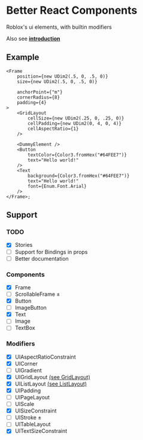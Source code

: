 # Better React Components

Roblox's ui elements, with builtin modifiers

Also see **[introduction](docs/1_Introduction.md)**

## Example

```tsx
<Frame
	position={new UDim2(.5, 0, .5, 0)}
	size={new UDim2(.5, 0, .5, 0)}

	anchorPoint={"m"}
	cornerRadius={8}
	padding={4}
>
	<GridLayout
		cellSize={new UDim2(.25, 0, .25, 0)}
		cellPadding={new UDim2(0, 4, 0, 4)}
		cellAspectRatio={1}
	/>

	<DummyElement />
	<Button
		textColor={Color3.fromHex("#64FEE7")}
		text="Hello world!"
	/>
	<Text
		background={Color3.fromHex("#64FEE7")}
		text="Hello world!"
		font={Enum.Font.Arial}
	/>
</Frame>;
```

## Support

### TODO
- [X] Stories
- [ ] Support for Bindings in props
- [ ] Better documentation

### Components

- [X] Frame
- [ ] ScrollableFrame ±
- [X] Button
- [ ] ImageButton
- [X] Text
- [ ] Image
- [ ] TextBox

### Modifiers

- [X] UIAspectRatioConstraint
- [X] UICorner
- [ ] UIGradient
- [X] UIGridLayout [(see GridLayout)](src/components/GridLayout.tsx)
- [X] UIListLayout [(see ListLayout)](src/components/ListLayout.tsx)
- [X] UIPadding
- [ ] UIPageLayout
- [ ] UIScale
- [X] UISizeConstraint
- [ ] UIStroke ±
- [ ] UITableLayout
- [X] UITextSizeConstraint
